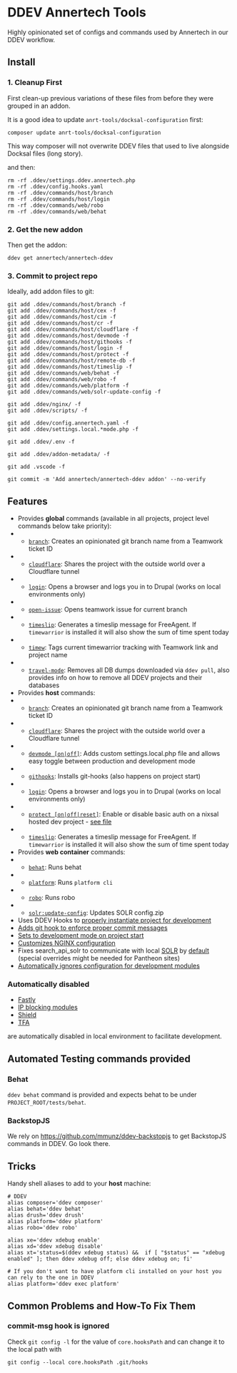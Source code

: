 # DDEV Annertech Tools

Highly opinionated set of configs and commands used by Annertech in our DDEV workflow.

## Install

### 1. Cleanup First

First clean-up previous variations of these files from before they were grouped in an addon.

It is a good idea to update `anrt-tools/docksal-configuration` first:
```
composer update anrt-tools/docksal-configuration
```
This way composer will not overwrite DDEV files that used to live alongside Docksal files (long story).

and then:

```
rm -rf .ddev/settings.ddev.annertech.php
rm -rf .ddev/config.hooks.yaml
rm -rf .ddev/commands/host/branch
rm -rf .ddev/commands/host/login
rm -rf .ddev/commands/web/robo
rm -rf .ddev/commands/web/behat
```

### 2. Get the new addon

Then get the addon:
```
ddev get annertech/annertech-ddev
```

### 3. Commit to project repo

Ideally, add addon files to git:
```
git add .ddev/commands/host/branch -f
git add .ddev/commands/host/cex -f
git add .ddev/commands/host/cim -f
git add .ddev/commands/host/cr -f
git add .ddev/commands/host/cloudflare -f
git add .ddev/commands/host/devmode -f
git add .ddev/commands/host/githooks -f
git add .ddev/commands/host/login -f
git add .ddev/commands/host/protect -f
git add .ddev/commands/host/remote-db -f
git add .ddev/commands/host/timeslip -f
git add .ddev/commands/web/behat -f
git add .ddev/commands/web/robo -f
git add .ddev/commands/web/platform -f
git add .ddev/commands/web/solr-update-config -f

git add .ddev/nginx/ -f
git add .ddev/scripts/ -f

git add .ddev/config.annertech.yaml -f
git add .ddev/settings.local.*mode.php -f

git add .ddev/.env -f

git add .ddev/addon-metadata/ -f

git add .vscode -f
```

```
git commit -m 'Add annertech/annertech-ddev addon' --no-verify
```

## Features

- Provides **global** commands (available in all projects, project level commands below take priority):
- - [`branch`](commands/host/branch): Creates an opinionated git branch name from a Teamwork ticket ID
- - [`cloudflare`](commands/host/cloudflare): Shares the project with the outside world over a Cloudflare tunnel
- - [`login`](commands/host/login): Opens a browser and logs you in to Drupal (works on local environments only)
- - [`open-issue`](commands/host/open-issue): Opens teamwork issue for current branch
- - [`timeslip`](commands/host/timeslip): Generates a timeslip message for FreeAgent. If `timewarrior` is installed it will also show the sum of time spent today
- - [`timew`](commands/host/timew): Tags current timewarrior tracking with Teamwork link and project name
- - [`travel-mode`](commands/host/travel-mode): Removes all DB dumps 
    downloaded via `ddev pull`, also provides info on how to remove all DDEV 
    projects and their databases
- Provides **host** commands:
- - [`branch`](commands/host/branch): Creates an opinionated git branch name from a Teamwork ticket ID
- - [`cloudflare`](commands/host/cloudflare): Shares the project with the outside world over a Cloudflare tunnel
- - [`devmode [on|off]`](commands/host/devmode): Adds custom settings.local.php file and allows easy toggle between production and development mode
- - [`githooks`](commands/host/githooks): Installs git-hooks (also happens on project start)
- - [`login`](commands/host/login): Opens a browser and logs you in to Drupal (works on local environments only)
- - [`protect [on|off|reset]`](commands/host/protect): Enable or disable basic auth on a nixsal hosted dev project - [see file](commands/host/protect)
- - [`timeslip`](commands/host/timeslip): Generates a timeslip message for FreeAgent. If `timewarrior` is installed it will also show the sum of time spent today
- Provides **web container** commands:
- - [`behat`](commands/web/behat): Runs behat
- - [`platform`](commands/web/platform): Runs `platform cli`
- - [`robo`](commands/web/robo): Runs robo
- - [`solr:update-config`](commands/web/solr-update-config): Updates SOLR config.zip
- Uses DDEV Hooks to [properly instantiate project for development](config.hooks.yaml)
- [Adds git hook to enforce proper commit messages](scripts/git-hooks/commit-msg)
- [Sets to development mode on project start](config.hooks.yaml#L3)
- [Customizes NGINX configuration](nginx)
- Fixes search_api_solr to communicate with local [SOLR](ddev/ddev-drupal-solr) by [default](settings.local.devmode.php#L21) (special overrides might be needed for Pantheon sites)
- [Automatically ignores configuration for development modules](settings.local.devmode.php#L170)

### Automatically disabled

- [Fastly](settings.local.devmode.php#L4$)
- [IP blocking modules](settings.local.devmode.php#L41)
- [Shield](settings.local.devmode.php#L35)
- [TFA](settings.local.devmode.php#L38)

are automatically disabled in local environment to facilitate development.

## Automated Testing commands provided

### Behat

`ddev behat` command is provided and expects behat to be under `PROJECT_ROOT/tests/behat`.

### BackstopJS

We rely on https://github.com/mmunz/ddev-backstopjs to get BackstopJS commands in DDEV. Go look there.

## Tricks

Handy shell aliases to add to your **host** machine:
```
# DDEV
alias composer='ddev composer'
alias behat='ddev behat'
alias drush='ddev drush'
alias platform='ddev platform'
alias robo='ddev robo'

alias xe='ddev xdebug enable'
alias xd='ddev xdebug disable'
alias xt='status=$(ddev xdebug status) &&  if [ "$status" == "xdebug enabled" ]; then ddev xdebug off; else ddev xdebug on; fi' 

# If you don't want to have platform cli installed on your host you can rely to the one in DDEV
alias platform='ddev exec platform'
```

## Common Problems and How-To Fix Them

### commit-msg hook is ignored

Check `git config -l` for the value of `core.hooksPath` and can change it to the local path with

```
git config --local core.hooksPath .git/hooks
```
